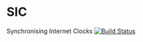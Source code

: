 # SIC
Synchronising Internet Clocks
[![Build Status](https://travis-ci.org/CoNexDat/SIC.svg?branch=master)](https://travis-ci.org/CoNexDat/SIC)
